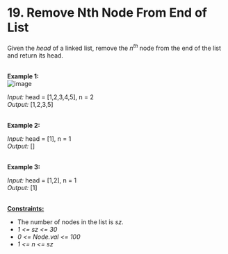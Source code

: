 # 19. Remove Nth Node From End of List

Given the <i>head</i> of a linked list, remove the <i>n<sup>th</sup></i> node from the end of the list and return its head.
<br><br>

<b>Example 1:</b><br>
![image](https://user-images.githubusercontent.com/103581128/207905660-efc2a8b2-5701-49d2-9f5a-24e7adeaf3ac.png)
<br>


<i>Input:</i> head = [1,2,3,4,5], n = 2<br>
<i>Output:</i> [1,2,3,5]<br>
<br>

<b>Example 2:</b><br>

<i>Input:</i> head = [1], n = 1<br>
<i>Output:</i> []<br>
<br>

<b>Example 3:</b>

<i>Input:</i> head = [1,2], n = 1<br>
<i>Output:</i> [1]<br>
 
<br>
<b><ins>Constraints:</ins></b><br>

- The number of nodes in the list is <i>sz</i>.
- <i>1 <= sz <= 30</i>
- <i>0 <= Node.val <= 100</i>
- <i>1 <= n <= sz</i>
